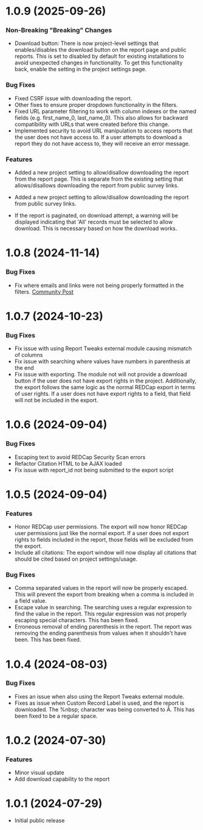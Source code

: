 # 1.0.9 (2025-09-26)

### Non-Breaking "Breaking" Changes

- Download button: There is now project-level settings that enables/disables the download button on the report page and public reports. This is set to disabled by default for existing installations to avoid unexpected changes in functionality. To get this functionality back, enable the setting in the project settings page.

### Bug Fixes

- Fixed CSRF issue with downloading the report.
- Other fixes to ensure proper dropdown functionality in the filters.
- Fixed URL parameter filtering to work with column indexes or the named fields (e.g. first_name_0, last_name_0). This also allows for backward compatibility with URLs that were created before this change.
- Implemented security to avoid URL manipulation to access reports that the user does not have access to. If a user attempts to download a report they do not have access to, they will receive an error message.

### Features

- Added a new project setting to allow/disallow downloading the report from the report page. This is separate from the existing setting that allows/disallows downloading the report from public survey links.

- Added a new project setting to allow/disallow downloading the report from public survey links.

- If the report is paginated, on download attempt, a warning will be displayed indicating that 'All' records must be selected to allow download. This is necessary based on how the download works.

# 1.0.8 (2024-11-14)

### Bug Fixes

- Fix where emails and links were not being properly formatted in the filters. [Community Post](https://redcap.vumc.org/community/post.php?id=240135&comment=243905)

# 1.0.7 (2024-10-23)

### Bug Fixes

- Fix issue with using Report Tweaks external module causing mismatch of columns
- Fix issue with searching where values have numbers in parenthesis at the end
- Fix issue with exporting. The module not will not provide a download button if the user does not have export rights in the project. Additionally, the export follows the same logic as the normal REDCap export in terms of user rights. If a user does not have export rights to a field, that field will not be included in the export.

# 1.0.6 (2024-09-04)

### Bug Fixes

- Escaping text to avoid REDCap Security Scan errors
- Refactor Citation HTML to be AJAX loaded
- Fix issue with report_id not being submitted to the export script

# 1.0.5 (2024-09-04)

### Features

- Honor REDCap user permissions. The export will now honor REDCap user permissions just like the normal export. If a user does not export rights to fields included in the report, those fields will be excluded from the export.
- Include all citations: The export window will now display all citations that should be cited based on project settings/usage.

### Bug Fixes

- Comma separated values in the report will now be properly escaped. This will prevent the export from breaking when a comma is included in a field value.
- Escape value in searching. The searching uses a regular expression to find the value in the report. This regular expression was not properly escaping special characters. This has been fixed.
- Erroneous removal of ending parenthesis in the report. The report was removing the ending parenthesis from values when it shouldn't have been. This has been fixed.

# 1.0.4 (2024-08-03)

### Bug Fixes

- Fixes an issue when also using the Report Tweaks external module.
- Fixes as issue when Custom Record Label is used, and the report is downloaded. The %nbsp; character was being converted to Â. This has been fixed to be a regular space.

# 1.0.2 (2024-07-30)

### Features

- Minor visual update
- Add download capability to the report

# 1.0.1 (2024-07-29)

- Initial public release
